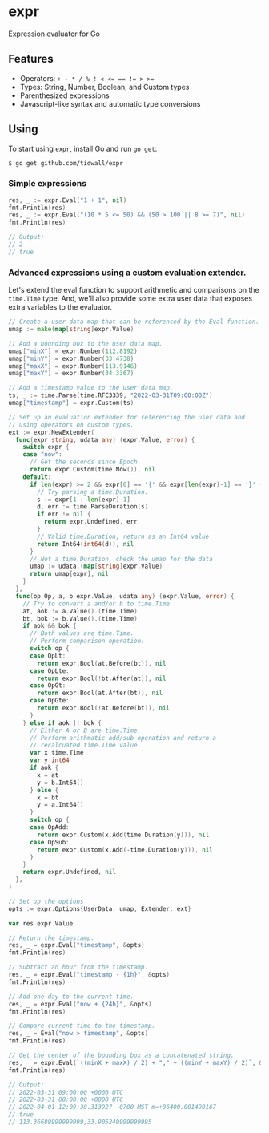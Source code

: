# expr

Expression evaluator for Go

## Features

- Operators: `+ - * / % ! < <= == != > >=`
- Types: String, Number, Boolean, and Custom types
- Parenthesized expressions
- Javascript-like syntax and automatic type conversions

## Using

To start using `expr`, install Go and run `go get`:

```sh
$ go get github.com/tidwall/expr
```

### Simple expressions

```go
res, _ := expr.Eval("1 + 1", nil)
fmt.Println(res)
res, _ := expr.Eval("(10 * 5 <= 50) && (50 > 100 || 8 >= 7)", nil)
fmt.Println(res)

// Output: 
// 2
// true
```

### Advanced expressions using a custom evaluation extender.

Let's extend the eval function to support arithmetic and comparisons on
the `time.Time` type. And, we'll also provide some extra user data that exposes
extra variables to the evaluator.

```go
// Create a user data map that can be referenced by the Eval function.
umap := make(map[string]expr.Value)

// Add a bounding box to the user data map.
umap["minX"] = expr.Number(112.8192)
umap["minY"] = expr.Number(33.4738)
umap["maxX"] = expr.Number(113.9146)
umap["maxY"] = expr.Number(34.3367)

// Add a timestamp value to the user data map.
ts, _ := time.Parse(time.RFC3339, "2022-03-31T09:00:00Z")
umap["timestamp"] = expr.Custom(ts)

// Set up an evaluation extender for referencing the user data and
// using operators on custom types.
ext := expr.NewExtender(
  func(expr string, udata any) (expr.Value, error) {
    switch expr {
    case "now":
      // Get the seconds since Epoch.
      return expr.Custom(time.Now()), nil
    default:
      if len(expr) >= 2 && expr[0] == '{' && expr[len(expr)-1] == '}' {
        // Try parsing a time.Duration.
        s := expr[1 : len(expr)-1]
        d, err := time.ParseDuration(s)
        if err != nil {
          return expr.Undefined, err
        }
        // Valid time.Duration, return as an Int64 value
        return Int64(int64(d)), nil
      }
      // Not a time.Duration, check the umap for the data
      umap := udata.(map[string]expr.Value)
      return umap[expr], nil
    }
  },
  func(op Op, a, b expr.Value, udata any) (expr.Value, error) {
    // Try to convert a and/or b to time.Time
    at, aok := a.Value().(time.Time)
    bt, bok := b.Value().(time.Time)
    if aok && bok {
      // Both values are time.Time.
      // Perform comparison operation.
      switch op {
      case OpLt:
        return expr.Bool(at.Before(bt)), nil
      case OpLte:
        return expr.Bool(!bt.After(at)), nil
      case OpGt:
        return expr.Bool(at.After(bt)), nil
      case OpGte:
        return expr.Bool(!at.Before(bt)), nil
      }
    } else if aok || bok {
      // Either A or B are time.Time.
      // Perform arithmatic add/sub operation and return a
      // recalcuated time.Time value.
      var x time.Time
      var y int64
      if aok {
        x = at
        y = b.Int64()
      } else {
        x = bt
        y = a.Int64()
      }
      switch op {
      case OpAdd:
        return expr.Custom(x.Add(time.Duration(y))), nil
      case OpSub:
        return expr.Custom(x.Add(-time.Duration(y))), nil
      }
    }
    return expr.Undefined, nil
  },
)

// Set up the options
opts := expr.Options{UserData: umap, Extender: ext}

var res expr.Value

// Return the timestamp.
res, _ = expr.Eval("timestamp", &opts)
fmt.Println(res)

// Subtract an hour from the timestamp.
res, _ = expr.Eval("timestamp - {1h}", &opts)
fmt.Println(res)

// Add one day to the current time.
res, _ = expr.Eval("now + {24h}", &opts)
fmt.Println(res)

// Compare current time to the timestamp.
res, _ = Eval("now > timestamp", &opts)
fmt.Println(res)

// Get the center of the bounding box as a concatenated string.
res, _ = expr.Eval(`((minX + maxX) / 2) + "," + ((minY + maxY) / 2)`, &opts)
fmt.Println(res)

// Output:
// 2022-03-31 09:00:00 +0000 UTC
// 2022-03-31 08:00:00 +0000 UTC
// 2022-04-01 12:09:38.313927 -0700 MST m=+86400.001490167
// true
// 113.36689999999999,33.905249999999995
```
